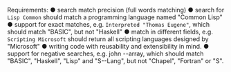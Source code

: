 Requirements:
● search match precision (full words matching)
● search for `Lisp Common` should match a programming language
named "Common Lisp"
● support for exact matches, e.g. `Interpreted "Thomas Eugene"`,
which should match "BASIC", but not "Haskell"
● match in different fields, e.g. `Scripting Microsoft` should return all
scripting languages designed by "Microsoft"
● writing code with reusability and extensibility in mind.
● support for negative searches, e.g. john --array, which should match
"BASIC", "Haskell", "Lisp" and "S--Lang", but not "Chapel", "Fortran"
or "S".
